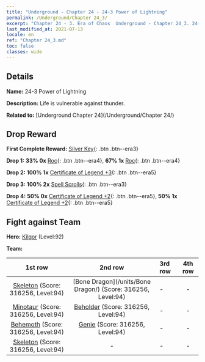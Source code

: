 ```yaml
---
title: "Underground - Chapter 24 - 24-3 Power of Lightning"
permalink: /Underground/Chapter 24_3/
excerpt: "Chapter 24 - 3. Era of Chaos  Underground - Chapter 24_3. 24-3 Power of Lightning"
last_modified_at: 2021-07-13
locale: en
ref: "Chapter 24_3.md"
toc: false
classes: wide
---
```


## Details

 **Name:** 24-3 Power of Lightning

 **Description:** Life is vulnerable against thunder.

 **Related to:** [Underground Chapter 24](/Underground/Chapter 24/)

## Drop Reward

 **First Complete Reward:** [Silver Key](/Items/con_693/){: .btn .btn--era3}

 **Drop 1:** **33% 0x** [Roc](/Items/unt_221/){: .btn .btn--era4}, **67% 1x** [Roc](/Items/unt_221/){: .btn .btn--era4}

 **Drop 2:** **100% 1x** [Certificate of Legend +3](/Items/mat_88/){: .btn .btn--era5}

 **Drop 3:** **100% 2x** [Spell Scrolls](/Items/con_694/){: .btn .btn--era3}

 **Drop 4:** **50% 0x** [Certificate of Legend +2](/Items/mat_81/){: .btn .btn--era5}, **50% 1x** [Certificate of Legend +2](/Items/mat_81/){: .btn .btn--era5}


## Fight against Team
 **Hero:** [Kilgor](/heroes/Kilgor/) (Level:92)

 **Team:**


  | 1st row | 2nd row | 3rd row | 4th row |
  |:----:|:----:|:----|:----:|
  | [Skeleton](/units/Skeleton/) (Score: 316256, Level:94)  | [Bone Dragon](/units/Bone Dragon/) (Score: 316256, Level:94)  | - | - |
  | [Minotaur](/units/Minotaur/) (Score: 316256, Level:94)  | [Beholder](/units/Beholder/) (Score: 316256, Level:94)  | - | - |
  | [Behemoth](/units/Behemoth/) (Score: 316256, Level:94)  | [Genie](/units/Genie/) (Score: 316256, Level:94)  | - | - |
  | [Skeleton](/units/Skeleton/) (Score: 316256, Level:94)  | - | - | - |


